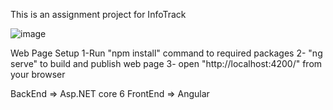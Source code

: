 This is an assignment project for InfoTrack

![image](https://user-images.githubusercontent.com/22886122/184878695-7d464b21-827b-44d2-8e0c-e26022a85c35.png)

Web Page Setup
1-Run  "npm install" command to required packages
2- "ng serve" to build and publish web page
3- open "http://localhost:4200/" from your browser


BackEnd => Asp.NET core 6
FrontEnd => Angular
